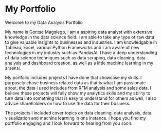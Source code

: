 # My Portfolio
Welcome to my Data Analysis Portfolio

My name is Gontse Magolego, I am a aspiring data analyst with extensive knowledge in the data science field. I am able to take any type of raw data to give valuable insights to businesses and industries. I am knowledgable in Tableau, Excel, various Python Frameworks and I am aware of new technologies in my industry such as PandasAI. I have a deep understanding of data science techniques such as data scraping, data cleaning, data analysis and dashboard creation, as well as a little machine learning in my arsenal.

My portfolio includes projects I have done that showcase my skills. I purposely chose business related data as that is what I am passionate about, the data I used includes from RFM analysis and some sales data. I believe these projects will fully show my analytics skills and my ability to turn data into something that is easy to understand for others as well, I also advice shareholders on how to use the data for their business.

The projects I included cover topics on data cleaning, data analysis, data visualization and machine learning in one instance. I hope you find my portfolio engaging and I look forward to hearing from you soon.
